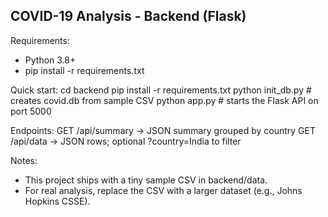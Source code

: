 COVID-19 Analysis - Backend (Flask)
----------------------------------
Requirements:
  - Python 3.8+
  - pip install -r requirements.txt

Quick start:
  cd backend
  pip install -r requirements.txt
  python init_db.py   # creates covid.db from sample CSV
  python app.py       # starts the Flask API on port 5000

Endpoints:
  GET /api/summary        -> JSON summary grouped by country
  GET /api/data           -> JSON rows; optional ?country=India to filter

Notes:
  - This project ships with a tiny sample CSV in backend/data.
  - For real analysis, replace the CSV with a larger dataset (e.g., Johns Hopkins CSSE).
